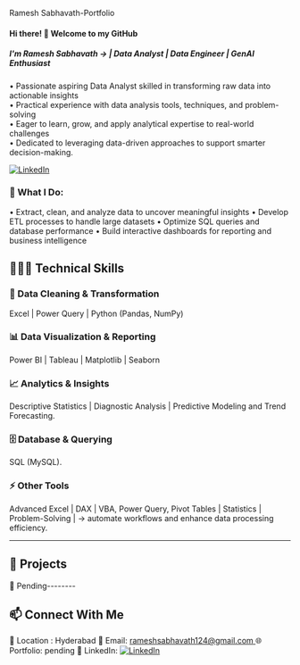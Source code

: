 Ramesh Sabhavath-Portfolio
#### Hi there! 👋 Welcome to my GitHub  

##### I'm Ramesh Sabhavath → | Data Analyst | Data Engineer | GenAI Enthusiast  

• Passionate aspiring Data Analyst skilled in transforming raw data into actionable insights   
• Practical experience with data analysis tools, techniques, and problem-solving   
• Eager to learn, grow, and apply analytical expertise to real-world challenges  
• Dedicated to leveraging data-driven approaches to support smarter decision-making.

[![LinkedIn](https://img.shields.io/badge/LinkedIn-0A66C2?style=flat-square&logo=linkedin&logoColor=white)](https://www.linkedin.com/in/ramesh-sabhavath-3a0039387)

### 📌 What I Do:
• Extract, clean, and analyze data to uncover meaningful insights 
• Develop ETL processes to handle large datasets 
• Optimize SQL queries and database performance
• Build interactive dashboards for reporting and business intelligence


## 👨🏼‍💻 Technical Skills  

### 🧹   Data Cleaning & Transformation  
Excel | Power Query | Python (Pandas, NumPy)

### 📊   Data Visualization & Reporting 
Power BI | Tableau | Matplotlib | Seaborn

### 📈   Analytics & Insights   
Descriptive Statistics | Diagnostic Analysis  | Predictive Modeling and Trend Forecasting.

### 🗄   Database & Querying 
 SQL (MySQL).

### ⚡   Other Tools 
Advanced Excel | DAX |  VBA, Power Query, Pivot Tables | Statistics | Problem-Solving |  →  automate workflows and enhance data processing efficiency.

---

## 🚀 Projects  

🔹 Pending--------

## 📫 Connect With Me  
📍 Location : Hyderabad
📧 Email: [rameshsabhavath124@gmail.com ]( rameshsabhavath124@gmail.com)
🌐 Portfolio: pending
🔗 LinkedIn: [![LinkedIn](https://img.shields.io/badge/LinkedIn-blue?style=flat&logo=linkedin)](https://www.linkedin.com/in/ramesh-sabhavath-3a0039387)
